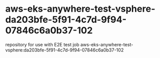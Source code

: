 # aws-eks-anywhere-test-vsphere-da203bfe-5f91-4c7d-9f94-07846c6a0b37-102
repository for use with E2E test job aws-eks-anywhere-test-vsphere:da203bfe-5f91-4c7d-9f94-07846c6a0b37-102
